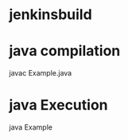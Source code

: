 jenkinsbuild
=============
java compilation
===============
javac Example.java


java Execution
===============
java Example
